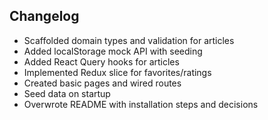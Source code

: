 ## Changelog

- Scaffolded domain types and validation for articles
- Added localStorage mock API with seeding
- Added React Query hooks for articles
- Implemented Redux slice for favorites/ratings
- Created basic pages and wired routes
- Seed data on startup
- Overwrote README with installation steps and decisions
